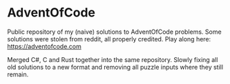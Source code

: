 # AdventOfCode

Public repository of my (naive) solutions to AdventOfCode problems. Some solutions were stolen from reddit, all properly credited.
Play along here: https://adventofcode.com

Merged C#, C and Rust together into the same repository.
Slowly fixing all old solutions to a new format and removing all puzzle inputs where they still remain.